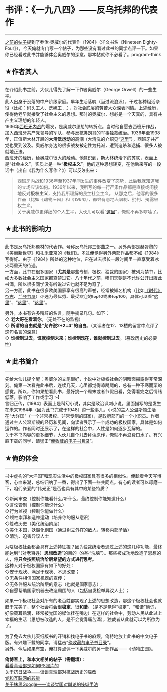 # 书评：《一九八四》——反乌托邦的代表作 

-----

 [之前的帖子](https://program-think.blogspot.com/2009/06/writing-something-with-polity.html)提到了乔治·奥威尔的代表作《1984》（洋文书名《Nineteen Eighty-Four》），今天俺就专门写一个帖子，为那些没有看过此书的同学点评一下。如果你已经看过此书并能够体会奥威尔的深意，那本帖就你不必看了。program-think  
   
   
 ## ★作者其人
-----

  
 在介绍此书之前，大伙儿得先了解一下作者奥威尔（George Orwell）的一些生平。  
 此人出身于没落的中产阶级家庭。早年生活落魄（当过流浪汉），干过各种粗活杂役（比如：码头工人、洗碗工 ...），对社会底层的劳苦大众深表同情。上述经历，使得他老早就接受了社会主义的思想。那时的奥威尔，想必是一个天真的，具有共产主义理想的年轻人。  
 1936年[西班牙内战](https://zh.wikipedia.org/wiki/%E8%A5%BF%E7%8F%AD%E7%89%99%E5%86%85%E6%88%98)的爆发，是奥威尔思想的转折点。当时他自愿去西班牙作战，加入西班牙共产党领导的军队，参与反抗佛朗哥的军事独裁统治。1936年至1938年，正值斯大林开展的**大清洗运动**的高潮（大清洗的介绍见“[这里](https://zh.wikipedia.org/wiki/%E5%A4%A7%E6%B8%85%E6%B4%97)”），西班牙共产党也受到波及。奥威尔身边的很多战友被定性为托派，遭到追杀和逮捕、很多人被就地正法。  
 西班牙的经历，给奥威尔很大的触动。他意识到，斯大林统治下的苏联，表面上是“社会主义”，实质上是一种“**极权主义**”。他的这种思想转变，在他后来写的一段话中（出自《我为什么写作？》）可以反映出来：  
 
> 西班牙内战和1936年至1937年间发生的事件改变了态势，此后我就知道我的立场应该如何。1936年以来，我所写的每一行严肃作品都是直接或间接地反对**极权主义**，支持我所理解的民主社会主义。 从那之后，他写的很多作品（比如《动物庄园》和《1984》），都会有意地去讽刺、批判、揭露极权主义。  
 关于奥威尔更详细的个人生平，大伙儿可以看“[这里](https://zh.wikipedia.org/wiki/%E4%B9%94%E6%B2%BB%C2%B7%E5%A5%A5%E5%A8%81%E5%B0%94)”，俺就不再多啰嗦了。  
   
   
 ## ★此书的影响力
-------

  
 此书是反乌托邦题材的代表作。号称反乌托邦三部曲之一。另外两部是赫胥黎的《美丽新世界》和扎米亚京的《我们》。不过俺觉得另外两部作品都不如《1984》写得好。由于《1984》所处的这种地位，它在过去很长一段时间里一直享受着冰火两重天的待遇。  
 一方面，此书在很多国家（**尤其是**那些专制、极权、独裁的国家）被列为禁书，比如大多数社会主义国家都查禁过它。八十年代之前，咱们天朝是不允许公开出版此书滴，所以很多同学没有听说过它也就不足为奇了。  
 另一方面，此书在很多欧美国家享有很高的声誉，经常被知名机构（比如[《时代》杂志](https://zh.wikipedia.org/wiki/%E6%99%82%E4%BB%A3_%28%E9%9B%9C%E8%AA%8C%29)、[兰登书屋](http://baike.baidu.com/view/669806.htm)）评选为最优秀、最受欢迎的top10或者top100，具体可以看“[这里](http://art.people.com.cn/GB/41374/41376/5855528.html)”、“[这里](http://www.time.com/time/2005/100books/the_complete_list.html)”、“[这里](http://www.randomhouse.com/modernlibrary/100bestnovels.html)”。  
   
 另外，本书有许多精辟的名言，随手摘录几句。如下：  
 ◇ **老大哥在看着你**。（无处不在的监视）  
 ◇ **所谓的自由就是“允许说2+2=4”的自由**。（某读者在12、13楼的留言中点评了这句名言的深意）  
 ◇ **谁控制过去，谁就控制未来；谁控制现在，谁就控制过去**。（篡改历史的必要性）  
   
   
 ## ★此书简介
-----

  
 先给大伙儿提个醒：奥威尔的文笔很好，小说中对极权社会的阴暗面揭露得非常深刻。俺第一次看完此书后，连续几天，心里都觉得凉飕飕的，总有一种不寒而栗的感觉。所以，你如果想看此书，最好挑一个周末或者节假日看，免得看完之后情绪低落，影响了工作或学习 **:-)**  
 言归正传，《1984》表面上是科幻小说，其实是政治讽刺小说。里面描写的是发生在未来1984年（因为此书完成于1948）的一些事儿。小说的主人公温斯顿生活在“大洋国”（一个非常极权、非常专制的国家），是政府部门的一个小职员。作者通过主人公温斯顿的经历和见闻，向读者展示了一个成功的极权国家，具体是如何运作的。作者同时还展示了，在这样的社会中，人性是如何逐步瓦解的。  
 关于本书内容的更多细节，大伙儿自个儿去拜读原作，俺就不再浪费口水了。有兴趣下载的同学，请猛击“[俺收藏的电子书目录](https://github.com/programthink/books)”。  
   
   
 ## ★俺的体会
-----

  
 书中虚构的“大洋国”和现实生活中的极权国家具有很多的相似性。俺趁着今天写博客，心血来潮，总结归纳了一番，得出了下面一些共同点。有心的读者可以琢磨一下，咱们亲爱的“伟光正”是否也具有其中的某些特质？  
   
 ◇新闻审查（控制你能看什么/听什么，最终控制你能知道什么）  
 ◇言论管制（控制你能说什么）  
 ◇行为监视（控制你能做什么）  
 ◇领袖崇拜和造神运动（培养你的服从意识）  
 ◇篡改历史（美化统治阶层）  
 ◇美化本国，妖魔化别国（通过树立外在的敌人，转移内部矛盾）  
 ◇清洗、迫害异议人士  
   
 为啥极权社会都会具有上述特征捏？因为独裁统治者通过上述的这几种功能，最终能达到“（对老百姓）**思想改造**”的目的（俗称“洗脑”）。那些被成功地改造了思想的人，将**只会按照统治阶层希望的方式进行思考**。  
 这种人对于极权国家有如下的好处：  
 ◇安于现状、满足于现状、不思改变；  
 ◇无条件相信国家机器的宣传；  
 ◇无条件服从统治阶层的意志（也就是国家意志）；  
 ◇自愿帮助国家机器去改造周围的人（包括自发检举异议人士）；  
   
 如果一个极权社会对所有的老百姓都实现了上述的思想改造，那这个极权社会也就趋于完美了，整个社会将会很**稳定**、很**和谐**。（是不是觉得“稳定”、“和谐”俩词，好像蛮耳熟滴，经常被党国的媒体挂在嘴边）在这样的社会中，劳动人民从此过上幸福的生活（思想被改造的人，是不会觉得痛苦滴），独裁者从此就可以为所欲为了。  
   
 为了免去大伙儿买纸版书的开销和找电子书的麻烦，俺特地放上此书的中文电子版。有兴趣下载的同学，请猛击“[俺收藏的电子书目录](https://github.com/programthink/books)”。  
 另外，今后如果有空，俺打算点评一下奥威尔的另一部作品——《动物庄园》。  
   
   
 **俺博客上，和本文相关的帖子（需翻墙）**：  
 [看看真理部是如何PS照片的](https://program-think.blogspot.com/2010/09/censorship-of-images.html)  
 [关于抗日战争——谈谈真理部对抗战历史的篡改](https://program-think.blogspot.com/2010/09/sino-japanese-war.html)  
 [党和互联网的较量](https://program-think.blogspot.com/2009/07/party-pk-internet.html)  
 [关于抹黑Google——谈谈党国对舆论的操纵手法](https://program-think.blogspot.com/2010/03/party-control-news-media.html) 